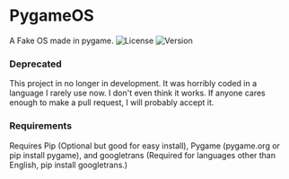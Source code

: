 # PygameOS
A Fake OS made in pygame.
![License](https://img.shields.io/github/license/JRedOW/PygameOS?color=orange&style=plastic)
![Version](https://img.shields.io/github/v/release/JRedOW/PygameOS?color=orange&style=plastic)

### Deprecated
This project in no longer in development.  It was horribly coded in a language I rarely use now.  I don't even think it works.  If anyone cares enough to make a pull request, I will probably accept it.

### Requirements
Requires Pip (Optional but good for easy install), Pygame (pygame.org or pip install pygame), and googletrans (Required for languages other than English, pip install googletrans.)
